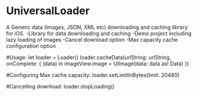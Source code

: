 # UniversalLoader
A Generic data (Images, JSON, XML etc) downloading and caching library for iOS.
-Library for data downloading and caching
-Demo project including lazy loading of images
-Cancel download option
-Max capacity cache configuration option

#Usage:
let loader = Loader()
        loader.cacheData(urlString: urlString, onComplete: { (data) in
            imageView.image = UIImage(data: data as! Data)
 })
        
#Configuring Max cache capacity:
loader.setLimitInBytes(limit: 20480) 

#Cancelling download:
loader.stopLoading()

